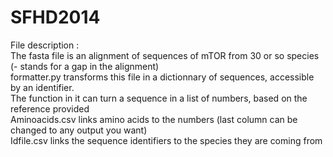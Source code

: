 SFHD2014
========
File description :  
The fasta file is an alignment of sequences of mTOR from 30 or so species (- stands for a gap in the alignment)  
formatter.py transforms this file in a dictionnary of sequences, accessible by an identifier.  
The function in it can turn a sequence in a list of numbers, based on the reference provided  
Aminoacids.csv links amino acids to the numbers (last column can be changed to any output you want)  
Idfile.csv links the sequence identifiers to the species they are coming from  